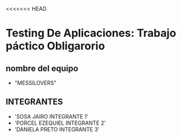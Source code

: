 <<<<<<< HEAD
# Testing De Aplicaciones: Trabajo páctico Obligarorio

## nombre del equipo

-   "MESSILOVERS"

## INTEGRANTES
   
-   'SOSA JAIRO INTEGRANTE 1'
-   'PORCEL EZEQUIEL INTEGRANTE 2'
-   'DANIELA PRETO INTEGRANTE 3'

